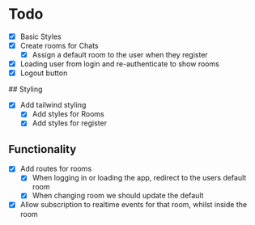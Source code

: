# Todo

- [x] Basic Styles
- [x] Create rooms for Chats
  - [x] Assign a default room to the user when they register
- [x] Loading user from login and re-authenticate to show rooms
- [x] Logout button

## Styling
- [x] Add tailwind styling
  - [x] Add styles for Rooms
  - [x] Add styles for register

## Functionality
- [x] Add routes for rooms
  - [x] When logging in or loading the app, redirect to the users default room
  - [x] When changing room we should update the default
- [x] Allow subscription to realtime events for that room, whilst inside the room